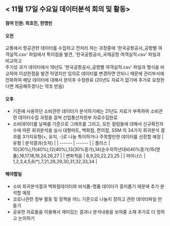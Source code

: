 < 11월 17일 수요일 데이터분석 회의 및 활동>
-------------
#### 참여 인원: 최호진, 한명빈

#### 오전
교통에서 항공관련 데이터를 수집하고 전처리 하는 과정중에 '한국공항공사_공항별 여객실적.csv' 파일에서 특이점을 발견,
'한국공항공사_국제공항 여객실적.csv' 파일과 비교하고    
주기성 과거 데이터에서 19년도 '한국공항공사_공항별 여객실적.csv' 파일과 형식을 비교하여 이상한점을
발견 하였지만 임의로 데이터를 변경하면 안되니 때문에 관리부서에 전화하여 해당 데이터에 대해서 문의후 수정완료   (20년도 자료가 없기에 추가로 요청한다면 제공해주겠다는 약조 받음)


#### 오후
* 기존에 사용하던 소비관련 데이터가 분석하기에는 21년도 자료가 부족하여 소비관련 데이터수집 과정을 걸쳐 산업통산자원부 자료수집완료
* 소비데이터를 날짜를 기준으로 그래프를 그리고, 모든 컬럼들에 대해서 신규확진자수에 따른 회귀분석을 실시
대형마트, 백화점, 편의점, SSM 의 34가지 회귀분석 결과를 3가지유형(+, 유지, -)로 나눔 특이하거나 주목할만한 데이터를 선정할 예정
| 유형 | 분석결과(숫자) |
| ------ | ------ |
| 플러스 | 10(30%),11(40%),12(40%),13(30%증가),14(순수히작년대비40%증가)15(명품),16,17,18,19,24,26,27 |
| 변화적음 | 8,9,20,22,23,25 |
| 마이너스 | 1,2,3,4,5,6(*),7,21,28,29,30,31,32,33,34 | 

#### 해야할일
* 소비 회귀분석결과 백화점데이터와 비식품-명품 데이터가 흥미롭기 때문에 추가 분석할 예정
* 코로나관련 정부 활동 및 정책을 어느 기준으로 나눌지 정하고 관련 데이터파일 만들기
* 공유한 자료들을 이용해서 재미있는 결과나 분석내용을 보여줄 소재 추가로 더 정하고 논의하기

